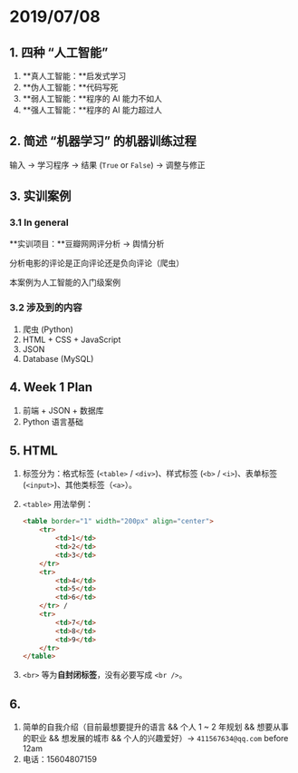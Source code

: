 # 2019/07/08

## 1. 四种 “人工智能”

1. **真人工智能：**启发式学习
2. **伪人工智能：**代码写死
3. **弱人工智能：**程序的 AI 能力不如人
4. **强人工智能：**程序的 AI 能力超过人

## 2. 简述 “机器学习” 的机器训练过程

输入 $\rightarrow$ 学习程序 $\rightarrow$ 结果 (`True` or `False`) $\rightarrow$ 调整与修正

## 3. 实训案例

### 3.1 In general

**实训项目：**豆瓣网网评分析 $\rightarrow$ 舆情分析

分析电影的评论是正向评论还是负向评论（爬虫）

本案例为人工智能的入门级案例

### 3.2 涉及到的内容

1. 爬虫 (Python)
2. HTML + CSS + JavaScript
3. JSON
4. Database (MySQL)

## 4. Week 1 Plan

1. 前端 + JSON + 数据库
2. Python 语言基础

## 5. HTML

1. 标签分为：格式标签 (`<table>` / `<div>`)、样式标签 (`<b>` / `<i>`)、表单标签 (`<input>`)、其他类标签（`<a>`）。

2. `<table>` 用法举例：

    ```html 
    <table border="1" width="200px" align="center">
        <tr>
            <td>1</td>
            <td>2</td>
            <td>3</td>
        </tr>
        <tr>
            <td>4</td>
            <td>5</td>
            <td>6</td>
        </tr> /
        <tr>
            <td>7</td>
            <td>8</td>
            <td>9</td>
        </tr>
    </table>
    ```

3. `<br>` 等为**自封闭标签**，没有必要写成 `<br />`。

## 6. 

1. 简单的自我介绍（目前最想要提升的语言 && 个人 $1$ ~ $2$ 年规划 && 想要从事的职业 && 想发展的城市 && 个人的兴趣爱好）$\rightarrow$ `411567634@qq.com` before 12am
2. 电话：15604807159